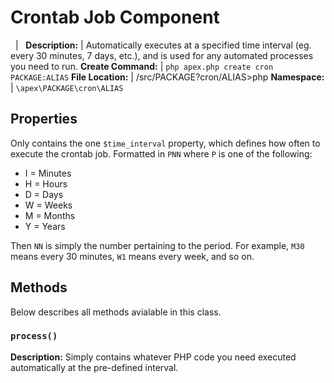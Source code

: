 
# Crontab Job Component

&nbsp; | &nbsp;
**Description:** | Automatically executes at a specified time interval (eg. every 30 minutes, 7 days, etc.), and is used for any automated processes you need to run.
**Create Command:** | `php apex.php create cron PACKAGE:ALIAS`
**File Location:** | /src/PACKAGE?cron/ALIAS>php
**Namespace:** | `\apex\PACKAGE\cron\ALIAS`


## Properties

Only contains the one `$time_interval` property, which defines how often to execute the 
crontab job.  Formatted in `PNN` where `P` is one of the following:

- I = Minutes
- H = Hours
- D = Days
- W = Weeks
- M = Months
- Y = Years

Then `NN` is simply the number pertaining to the period.  For example, `M30` means every 30 minutes, `W1` means 
every week, and so on.


## Methods

Below describes all methods avialable in this class.


### `process()`

**Description:** Simply contains whatever PHP code you need executed automatically at the pre-defined interval.

